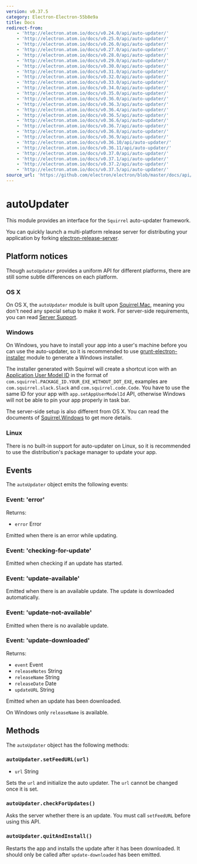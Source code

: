 ```yaml
---
version: v0.37.5
category: Electron-Electron-55b8e9a
title: Docs
redirect-from:
    - 'http://electron.atom.io/docs/v0.24.0/api/auto-updater/'
    - 'http://electron.atom.io/docs/v0.25.0/api/auto-updater/'
    - 'http://electron.atom.io/docs/v0.26.0/api/auto-updater/'
    - 'http://electron.atom.io/docs/v0.27.0/api/auto-updater/'
    - 'http://electron.atom.io/docs/v0.28.0/api/auto-updater/'
    - 'http://electron.atom.io/docs/v0.29.0/api/auto-updater/'
    - 'http://electron.atom.io/docs/v0.30.0/api/auto-updater/'
    - 'http://electron.atom.io/docs/v0.31.0/api/auto-updater/'
    - 'http://electron.atom.io/docs/v0.32.0/api/auto-updater/'
    - 'http://electron.atom.io/docs/v0.33.0/api/auto-updater/'
    - 'http://electron.atom.io/docs/v0.34.0/api/auto-updater/'
    - 'http://electron.atom.io/docs/v0.35.0/api/auto-updater/'
    - 'http://electron.atom.io/docs/v0.36.0/api/auto-updater/'
    - 'http://electron.atom.io/docs/v0.36.3/api/auto-updater/'
    - 'http://electron.atom.io/docs/v0.36.4/api/auto-updater/'
    - 'http://electron.atom.io/docs/v0.36.5/api/auto-updater/'
    - 'http://electron.atom.io/docs/v0.36.6/api/auto-updater/'
    - 'http://electron.atom.io/docs/v0.36.7/api/auto-updater/'
    - 'http://electron.atom.io/docs/v0.36.8/api/auto-updater/'
    - 'http://electron.atom.io/docs/v0.36.9/api/auto-updater/'
    - 'http://electron.atom.io/docs/v0.36.10/api/auto-updater/'
    - 'http://electron.atom.io/docs/v0.36.11/api/auto-updater/'
    - 'http://electron.atom.io/docs/v0.37.0/api/auto-updater/'
    - 'http://electron.atom.io/docs/v0.37.1/api/auto-updater/'
    - 'http://electron.atom.io/docs/v0.37.2/api/auto-updater/'
    - 'http://electron.atom.io/docs/v0.37.5/api/auto-updater/'
source_url: 'https://github.com/electron/electron/blob/master/docs/api/auto-updater.md'
---
```


# autoUpdater

This module provides an interface for the `Squirrel` auto-updater framework.

You can quickly launch a multi-platform release server for distributing your
application by forking [electron-release-server][electron-release-server].

## Platform notices

Though `autoUpdater` provides a uniform API for different platforms, there are
still some subtle differences on each platform.

### OS X

On OS X, the `autoUpdater` module is built upon [Squirrel.Mac][squirrel-mac],
meaning you don't need any special setup to make it work. For server-side
requirements, you can read [Server Support][server-support].

### Windows

On Windows, you have to install your app into a user's machine before you can
use the auto-updater, so it is recommended to use
[grunt-electron-installer][installer] module to generate a Windows installer.

The installer generated with Squirrel will create a shortcut icon with an
[Application User Model ID][app-user-model-id] in the format of
`com.squirrel.PACKAGE_ID.YOUR_EXE_WITHOUT_DOT_EXE`, examples are
`com.squirrel.slack.Slack` and `com.squirrel.code.Code`. You have to use the
same ID for your app with `app.setAppUserModelId` API, otherwise Windows will
not be able to pin your app properly in task bar.

The server-side setup is also different from OS X. You can read the documents of
[Squirrel.Windows][squirrel-windows] to get more details.

### Linux

There is no built-in support for auto-updater on Linux, so it is recommended to
use the distribution's package manager to update your app.

## Events

The `autoUpdater` object emits the following events:

### Event: 'error'

Returns:

* `error` Error

Emitted when there is an error while updating.

### Event: 'checking-for-update'

Emitted when checking if an update has started.

### Event: 'update-available'

Emitted when there is an available update. The update is downloaded
automatically.

### Event: 'update-not-available'

Emitted when there is no available update.

### Event: 'update-downloaded'

Returns:

* `event` Event
* `releaseNotes` String
* `releaseName` String
* `releaseDate` Date
* `updateURL` String

Emitted when an update has been downloaded.

On Windows only `releaseName` is available.

## Methods

The `autoUpdater` object has the following methods:

### `autoUpdater.setFeedURL(url)`

* `url` String

Sets the `url` and initialize the auto updater. The `url` cannot be changed
once it is set.

### `autoUpdater.checkForUpdates()`

Asks the server whether there is an update. You must call `setFeedURL` before
using this API.

### `autoUpdater.quitAndInstall()`

Restarts the app and installs the update after it has been downloaded. It
should only be called after `update-downloaded` has been emitted.

[squirrel-mac]: https://github.com/Squirrel/Squirrel.Mac
[server-support]: https://github.com/Squirrel/Squirrel.Mac#server-support
[squirrel-windows]: https://github.com/Squirrel/Squirrel.Windows
[installer]: https://github.com/atom/grunt-electron-installer
[app-user-model-id]: https://msdn.microsoft.com/en-us/library/windows/desktop/dd378459(v=vs.85).aspx
[electron-release-server]: https://github.com/ArekSredzki/electron-release-server
